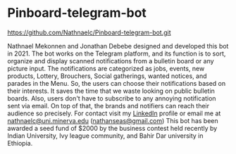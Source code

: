 # Pinboard-telegram-bot
https://github.com/Nathnaelc/Pinboard-telegram-bot.git</n>

Nathnael Mekonnen and Jonathan Debebe designed and developed this bot in 2021. The bot works on the Telegram platform, and its function is to sort, organize and display scanned notifications from a bulletin board or any picture input. The notifications are categorized as jobs, events, new products, Lottery, Brouchers, Social gatherings, wanted notices, and parades in the Menu. So, the users can choose their notifications based on their interests. It saves the time that we waste looking on public bulletin boards. Also, users don't have to subscribe to any annoying notification sent via email. On top of that, the brands and notifiers can reach their audience so precisely. 
For contact visit my [LinkedIn](urlwww.linkedin.com/in/nathanseasn) profile or email me at nathnaelc@uni.minerva.edu (nathanseas@gmail.com)
This bot has been awarded a seed fund of $2000 by the business contest held recently by Indian University, Ivy league community, and Bahir Dar university in Ethiopia.

